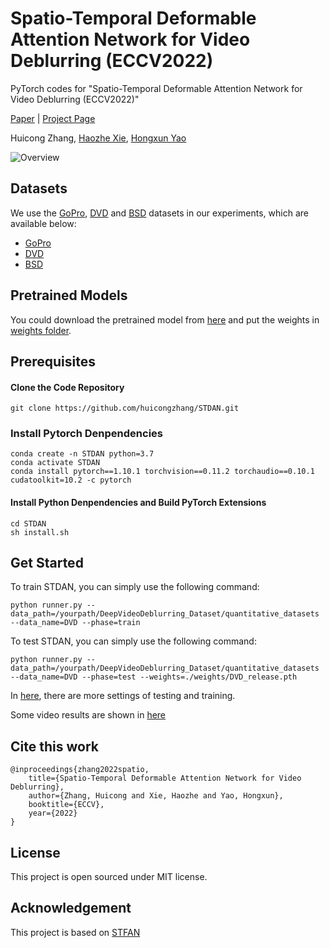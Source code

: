 # Spatio-Temporal Deformable Attention Network for Video Deblurring (ECCV2022)
PyTorch codes for "Spatio-Temporal Deformable Attention Network for Video Deblurring (ECCV2022)"

[Paper](https://arxiv.org/abs/2207.10852) | [Project Page](https://vilab.hit.edu.cn/projects/stdan)

Huicong Zhang, [Haozhe Xie](https://haozhexie.com/about), [Hongxun Yao](https://vilab.hit.edu.cn/)

![Overview](https://vilab.hit.edu.cn/projects/stdan/images/STDAN-Overview.png)

## Datasets

We use the [GoPro](https://github.com/SeungjunNah/DeepDeblur_release), [DVD](http://www.cs.ubc.ca/labs/imager/tr/2017/DeepVideoDeblurring/) and [BSD](https://github.com/zzh-tech/ESTRNN) datasets in our experiments, which are available below:

- [GoPro](https://drive.google.com/file/d/1y4wvPdOG3mojpFCHTqLgriexhbjoWVkK/view?usp=sharing)
- [DVD](https://www.cs.ubc.ca/labs/imager/tr/2017/DeepVideoDeblurring/DeepVideoDeblurring_Dataset.zip)
- [BSD](https://drive.google.com/file/d/19cel6QgofsWviRbA5IPMEv_hDbZ30vwH/view?usp=sharing)


## Pretrained Models

You could download the pretrained model from [here](https://drive.google.com/drive/folders/1ysVyLbw_phxAu5bJVNVSMH4ccFLTZhVp?usp=sharing) and put the weights in [weights folder](weights). 

## Prerequisites
#### Clone the Code Repository

```
git clone https://github.com/huicongzhang/STDAN.git
```
### Install Pytorch Denpendencies

```
conda create -n STDAN python=3.7 
conda activate STDAN
conda install pytorch==1.10.1 torchvision==0.11.2 torchaudio==0.10.1 cudatoolkit=10.2 -c pytorch
```

#### Install Python Denpendencies and Build PyTorch Extensions

```
cd STDAN
sh install.sh
```

## Get Started


To train STDAN, you can simply use the following command:

```
python runner.py --data_path=/yourpath/DeepVideoDeblurring_Dataset/quantitative_datasets --data_name=DVD --phase=train
```

To test STDAN, you can simply use the following command:
    
```
python runner.py --data_path=/yourpath/DeepVideoDeblurring_Dataset/quantitative_datasets --data_name=DVD --phase=test --weights=./weights/DVD_release.pth 
```

In [here](config.py), there are more settings of testing and training. 

Some video results are shown in [here](https://vilab.hit.edu.cn/projects/stdan)

## Cite this work

```
@inproceedings{zhang2022spatio,
    title={Spatio-Temporal Deformable Attention Network for Video Deblurring},
    author={Zhang, Huicong and Xie, Haozhe and Yao, Hongxun},
    booktitle={ECCV},
    year={2022}
}
```


## License

This project is open sourced under MIT license. 

## Acknowledgement
This project is based on [STFAN](https://github.com/sczhou/STFAN)









